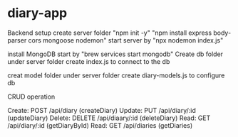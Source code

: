 # diary-app

Backend setup
create server folder
"npm init -y"
"npm install express body-parser cors mongoose nodemon"
start server by "npx nodemon index.js"

install MongoDB
start by "brew services start mongodb"
Create db folder under server folder
create index.js to connect to the db

creat model folder under server folder
create diary-models.js to configure db


CRUD operation

Create: POST /api/diary (createDiary)
Update: PUT /api/diary/:id (updateDiary)
Delete: DELETE /api/diaary/:id (deleteDiary)
Read: GET /api/diary/:id (getDiaryById)
Read: GET /api/diaries (getDiaries)

